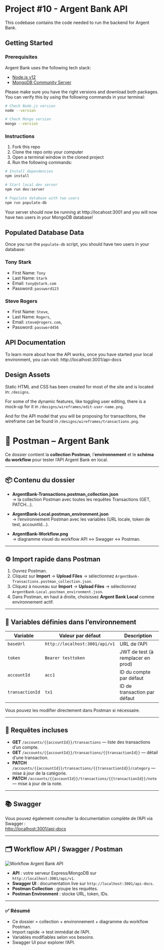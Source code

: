 # Project #10 - Argent Bank API

This codebase contains the code needed to run the backend for Argent Bank.

## Getting Started

### Prerequisites

Argent Bank uses the following tech stack:

- [Node.js v12](https://nodejs.org/en/)
- [MongoDB Community Server](https://www.mongodb.com/try/download/community)

Please make sure you have the right versions and download both packages. You can verify this by using the following commands in your terminal:

```bash
# Check Node.js version
node --version

# Check Mongo version
mongo --version
```

### Instructions

1. Fork this repo
1. Clone the repo onto your computer
1. Open a terminal window in the cloned project
1. Run the following commands:

```bash
# Install dependencies
npm install

# Start local dev server
npm run dev:server

# Populate database with two users
npm run populate-db
```

Your server should now be running at http://locahost:3001 and you will now have two users in your MongoDB database!

## Populated Database Data

Once you run the `populate-db` script, you should have two users in your database:

### Tony Stark

- First Name: `Tony`
- Last Name: `Stark`
- Email: `tony@stark.com`
- Password: `password123`

### Steve Rogers

- First Name: `Steve`,
- Last Name: `Rogers`,
- Email: `steve@rogers.com`,
- Password: `password456`

## API Documentation

To learn more about how the API works, once you have started your local environment, you can visit: http://localhost:3001/api-docs

## Design Assets

Static HTML and CSS has been created for most of the site and is located in: `/designs`.

For some of the dynamic features, like toggling user editing, there is a mock-up for it in `/designs/wireframes/edit-user-name.png`.

And for the API model that you will be proposing for transactitons, the wireframe can be found in `/designs/wireframes/transactions.png`.

# 📨 Postman – Argent Bank

Ce dossier contient la **collection Postman**, l’**environnement** et le **schéma du workflow** pour tester l’API Argent Bank en local.

---

## 📦 Contenu du dossier

- **ArgentBank-Transactions.postman_collection.json**  
  → la collection Postman avec toutes les requêtes Transactions (GET, PATCH…).

- **ArgentBank-Local.postman_environment.json**  
  → l’environnement Postman avec les variables (URL locale, token de test, accountId…).

- **ArgentBank-Workflow.png**  
  → diagramme visuel du workflow API ↔ Swagger ↔ Postman.

---

## ⚙️ Import rapide dans Postman

1. Ouvrez Postman.
2. Cliquez sur **Import** → **Upload Files** → sélectionnez `ArgentBank-Transactions.postman_collection.json`.
3. Cliquez à nouveau sur **Import** → **Upload Files** → sélectionnez `ArgentBank-Local.postman_environment.json`.
4. Dans Postman, en haut à droite, choisissez **Argent Bank Local** comme environnement actif.

---

## 📝 Variables définies dans l’environnement

| Variable        | Valeur par défaut               | Description                     |
|-----------------|--------------------------------|---------------------------------|
| `baseUrl`       | `http://localhost:3001/api/v1` | URL de l’API                    |
| `token`         | `Bearer testtoken`             | JWT de test (à remplacer en prod)|
| `accountId`     | `acc1`                          | ID du compte par défaut         |
| `transactionId` | `tx1`                           | ID de transaction par défaut    |

Vous pouvez les modifier directement dans Postman si nécessaire.

---

## 🚀 Requêtes incluses

- **GET** `/accounts/{{accountId}}/transactions` — liste des transactions d’un compte.
- **GET** `/accounts/{{accountId}}/transactions/{{transactionId}}` — détail d’une transaction.
- **PATCH** `/accounts/{{accountId}}/transactions/{{transactionId}}/category` — mise à jour de la catégorie.
- **PATCH** `/accounts/{{accountId}}/transactions/{{transactionId}}/note` — mise à jour de la note.

---

## 📚 Swagger

Vous pouvez également consulter la documentation complète de l’API via Swagger :  
[http://localhost:3001/api-docs](http://localhost:3001/api-docs)

---

## 🗂 Workflow API / Swagger / Postman

![Workflow Argent Bank API](ArgentBank-Workflow.png)

- **API** : votre serveur Express/MongoDB sur `http://localhost:3001/api/v1`.
- **Swagger UI** : documentation live sur `http://localhost:3001/api-docs`.
- **Postman Collection** : groupe les requêtes.
- **Postman Environment** : stocke URL, token, IDs.

---

### ✅ Résumé

- Ce dossier = collection + environnement + diagramme du workflow Postman.
- Import rapide → test immédiat de l’API.
- Variables modifiables selon vos besoins.
- Swagger UI pour explorer l’API.

